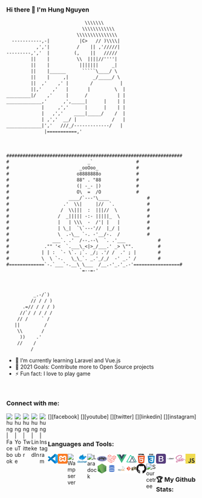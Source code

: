 ### Hi there 👋 I'm Hung Nguyen
                         
```
                             \\\\\\\
                            \\\\\\\\\\\\
                          \\\\\\\\\\\\\\\
  -----------,-|           |C>   // )\\\\|
           ,','|          /    || ,'/////|
---------,','  |         (,    ||   /////
         ||    |          \\  ||||//''''|
         ||    |           |||||||     _|
         ||    |______      `````\____/ \
         ||    |     ,|         _/_____/ \
         ||  ,'    ,' |        /          |
         ||,'    ,'   |       |         \  |
_________|/    ,'     |      /           | |
_____________,'      ,',_____|      |    | |
             |     ,','      |      |    | |
             |   ,','    ____|_____/    /  |
             | ,','  __/ |             /   |
_____________|','   ///_/-------------/   |
              |===========,'
              
         
              
#################################################################
#                             _`				#
#                          _ooOoo_				#
#                         o8888888o				#
#                         88" . "88				#
#                         (| -_- |)				#
#                         O\  =  /O				#
#                      ____/`---'\____				#
#                    .'  \\|     |//  `.			#
#                   /  \\|||  :  |||//  \			#
#                  /  _||||| -:- |||||_  \			#
#                  |   | \\\  -  /'| |   |			#
#                  | \_|  `\`---'//  |_/ |			#
#                  \  .-\__ `-. -'__/-.  /			#
#                ___`. .'  /--.--\  `. .'___			#
#             ."" '<  `.___\_<|>_/___.' _> \"".			#
#            | | :  `- \`. ;`. _/; .'/ /  .' ; |		#
#            \  \ `-.   \_\_`. _.'_/_/  -' _.' /		#
#=============`-.`___`-.__\ \___  /__.-'_.'_.-'=================#
                           `=--=-'                    



          _.-/`)
         // / / )
      .=// / / / )
     //`/ / / / /
    // /     ` /
   ||         /
    \\       /
     ))    .'
    //    /
         /             
```

              
<!--
**hungnguyencd0007/hungnguyencd0007** is a ✨ _special_ ✨ repository because its `README.md` (this file) appears on your GitHub profile.

Here are some ideas to get you started:

- 🔭 I’m currently working on ...
- 🌱 I’m currently learning ...
- 👯 I’m looking to collaborate on ...
- 🤔 I’m looking for help with ...
- 💬 Ask me about ...
- 📫 How to reach me: ...
- 😄 Pronouns: ...
- ⚡ Fun fact: ...
-->

- 🌱 I’m currently learning Laravel and Vue.js
- 🥅 2021 Goals: Contribute more to Open Source projects
- ⚡ Fun fact: I love to play game

<br />

### Connect with me:

[<img align="left" alt="hung | Facebook" width="22px" src="https://cdn.jsdelivr.net/npm/simple-icons@v3/icons/facebook.svg" />][facebook]
[<img align="left" alt="hung | YouTube" width="22px" src="https://cdn.jsdelivr.net/npm/simple-icons@v3/icons/youtube.svg" />][youtube]
[<img align="left" alt="hung | Twitter" width="22px" src="https://cdn.jsdelivr.net/npm/simple-icons@v3/icons/twitter.svg" />][twitter]
[<img align="left" alt="hung | LinkedIn" width="22px" src="https://cdn.jsdelivr.net/npm/simple-icons@v3/icons/linkedin.svg" />][linkedin]
[<img align="left" alt="hung | Instagram" width="22px" src="https://cdn.jsdelivr.net/npm/simple-icons@v3/icons/instagram.svg" />][instagram]

<br />

### Languages and Tools:

<img align="left" alt="Visual Studio Code" width="26px" src="https://raw.githubusercontent.com/github/explore/80688e429a7d4ef2fca1e82350fe8e3517d3494d/topics/visual-studio-code/visual-studio-code.png" />
<img align="left" alt="Xampp" width="26px" src="https://raw.githubusercontent.com/github/explore/ccc16358ac4530c6a69b1b80c7223cd2744dea83/topics/xampp/xampp.png" />
<img align="left" alt="Wampserver" width="26px" src="https://raw.githubusercontent.com/github/explore/ccc16358ac4530c6a69b1b80c7223cd2744dea83/topics/wampserver/wampserver.png" />
<img align="left" alt="docker" width="26px" src="https://raw.githubusercontent.com/github/explore/ccc16358ac4530c6a69b1b80c7223cd2744dea83/topics/docker/docker.png" />
<img align="left" alt="Laradock" width="26px" src="https://raw.githubusercontent.com/github/explore/ccc16358ac4530c6a69b1b80c7223cd2744dea83/topics/laradock/laradock.png" />

<img align="left" alt="PHP" width="26px" src="https://raw.githubusercontent.com/github/explore/ccc16358ac4530c6a69b1b80c7223cd2744dea83/topics/php/php.png" />
<img align="left" alt="Laravel" width="26px" src="https://raw.githubusercontent.com/github/explore/ccc16358ac4530c6a69b1b80c7223cd2744dea83/topics/laravel/laravel.png" />
<img align="left" alt="Vue.js" width="26px" src="https://raw.githubusercontent.com/github/explore/80688e429a7d4ef2fca1e82350fe8e3517d3494d/topics/vue/vue.png" />
<img align="left" alt="Nuxt.js" width="26px" src="https://raw.githubusercontent.com/github/explore/80688e429a7d4ef2fca1e82350fe8e3517d3494d/topics/nuxt/nuxt.png" />
<img align="left" alt="HTML5" width="26px" src="https://raw.githubusercontent.com/github/explore/80688e429a7d4ef2fca1e82350fe8e3517d3494d/topics/html/html.png" />
<img align="left" alt="CSS3" width="26px" src="https://raw.githubusercontent.com/github/explore/80688e429a7d4ef2fca1e82350fe8e3517d3494d/topics/css/css.png" />
<img align="left" alt="Bootstrap" width="26px" src="https://raw.githubusercontent.com/github/explore/80688e429a7d4ef2fca1e82350fe8e3517d3494d/topics/bootstrap/bootstrap.png" />
<img align="left" alt="Jquery" width="26px" src="https://raw.githubusercontent.com/github/explore/80688e429a7d4ef2fca1e82350fe8e3517d3494d/topics/jquery/jquery.png" />
<img align="left" alt="Sass" width="26px" src="https://raw.githubusercontent.com/github/explore/80688e429a7d4ef2fca1e82350fe8e3517d3494d/topics/sass/sass.png" />
<img align="left" alt="JavaScript" width="26px" src="https://raw.githubusercontent.com/github/explore/80688e429a7d4ef2fca1e82350fe8e3517d3494d/topics/javascript/javascript.png" />
<img align="left" alt="Node.js" width="26px" src="https://raw.githubusercontent.com/github/explore/80688e429a7d4ef2fca1e82350fe8e3517d3494d/topics/nodejs/nodejs.png" />
<img align="left" alt="SQL" width="26px" src="https://raw.githubusercontent.com/github/explore/80688e429a7d4ef2fca1e82350fe8e3517d3494d/topics/sql/sql.png" />
<img align="left" alt="MySQL" width="26px" src="https://raw.githubusercontent.com/github/explore/80688e429a7d4ef2fca1e82350fe8e3517d3494d/topics/mysql/mysql.png" />
<img align="left" alt="Git" width="26px" src="https://raw.githubusercontent.com/github/explore/80688e429a7d4ef2fca1e82350fe8e3517d3494d/topics/git/git.png" />
<img align="left" alt="GitHub" width="26px" src="https://raw.githubusercontent.com/github/explore/78df643247d429f6cc873026c0622819ad797942/topics/github/github.png" />
<img align="left" alt="Sourcetree" width="26px" src="https://raw.githubusercontent.com/github/explore/78df643247d429f6cc873026c0622819ad797942/topics/sourcetree/sourcetree.png" />
<br />
<br />


### :trophy: My Github Stats:



<!--
https://github.com/kautukkundan/kautukkundan
https://github.com/paulnguyen-mn/paulnguyen-mn
https://viblo.asia/p/profile-readme-portfolio-ca-nhan-nhanh-bo-re-ngay-tren-github-6J3ZgNdAKmB
https://github.com/CharalambosIoannou/CharalambosIoannou/blob/master/README.md
https://github.com/sakuriki/sakuriki/blob/master/README.md
-->




